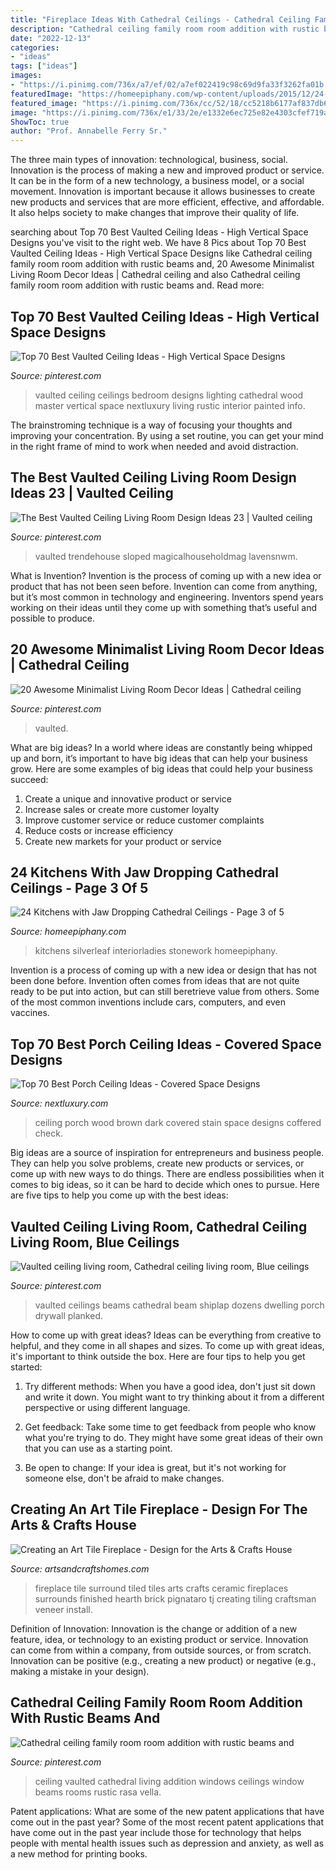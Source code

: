 ```yaml
---
title: "Fireplace Ideas With Cathedral Ceilings - Cathedral Ceiling Family Room Room Addition With Rustic Beams And"
description: "Cathedral ceiling family room room addition with rustic beams and"
date: "2022-12-13"
categories:
- "ideas"
tags: ["ideas"]
images:
- "https://i.pinimg.com/736x/a7/ef/02/a7ef022419c98c69d9fa33f3262fa01b.jpg"
featuredImage: "https://homeepiphany.com/wp-content/uploads/2015/12/24-Kitchens-with-Jaw-Dropping-Cathedral-Ceilings-13.jpg"
featured_image: "https://i.pinimg.com/736x/cc/52/18/cc5218b6177af837db6f7f4a2c342d1d.jpg"
image: "https://i.pinimg.com/736x/e1/33/2e/e1332e6ec725e82e4303cfef719ab017.jpg"
ShowToc: true
author: "Prof. Annabelle Ferry Sr."
---
```



The three main types of innovation: technological, business, social.
Innovation is the process of making a new and improved product or service. It can be in the form of a new technology, a business model, or a social movement. Innovation is important because it allows businesses to create new products and services that are more efficient, effective, and affordable. It also helps society to make changes that improve their quality of life.

	

		
searching about Top 70 Best Vaulted Ceiling Ideas - High Vertical Space Designs you've visit to the right web. We have 8 Pics about Top 70 Best Vaulted Ceiling Ideas - High Vertical Space Designs like Cathedral ceiling family room room addition with rustic beams and, 20 Awesome Minimalist Living Room Decor Ideas | Cathedral ceiling and also Cathedral ceiling family room room addition with rustic beams and. Read more:
		
    
## Top 70 Best Vaulted Ceiling Ideas - High Vertical Space Designs

<img loading=lazy src="https://i.pinimg.com/736x/e1/33/2e/e1332e6ec725e82e4303cfef719ab017.jpg" onerror="this.onerror=null;this.src='https://tse1.mm.bing.net/th?id=OIP.MA47Haa9R5hv0bGqxwql3wHaHa&amp;pid=15.1';" alt="Top 70 Best Vaulted Ceiling Ideas - High Vertical Space Designs">

_Source: pinterest.com_

>vaulted ceiling ceilings bedroom designs lighting cathedral wood master vertical space nextluxury living rustic interior painted info. 

	

The brainstroming technique is a way of focusing your thoughts and improving your concentration. By using a set routine, you can get your mind in the right frame of mind to work when needed and avoid distraction.

    
## The Best Vaulted Ceiling Living Room Design Ideas 23 | Vaulted Ceiling

<img loading=lazy src="https://i.pinimg.com/736x/62/c4/48/62c4485e925f96ae1cb19e3047e6e37c.jpg" onerror="this.onerror=null;this.src='https://tse2.mm.bing.net/th?id=OIP.Tw_0nWGzYj7-pkJclABW6wHaJl&amp;pid=15.1';" alt="The Best Vaulted Ceiling Living Room Design Ideas 23 | Vaulted ceiling">

_Source: pinterest.com_

>vaulted trendehouse sloped magicalhouseholdmag lavensnwm. 

	

What is Invention?
Invention is the process of coming up with a new idea or product that has not been seen before. Invention can come from anything, but it’s most common in technology and engineering. Inventors spend years working on their ideas until they come up with something that’s useful and possible to produce.

    
## 20 Awesome Minimalist Living Room Decor Ideas | Cathedral Ceiling

<img loading=lazy src="https://i.pinimg.com/736x/4e/54/83/4e548344c67dda89b6f8dd12ce3de668.jpg" onerror="this.onerror=null;this.src='https://tse4.mm.bing.net/th?id=OIP.DvUmC5mmQyEPyQ9ztUZnYgHaKk&amp;pid=15.1';" alt="20 Awesome Minimalist Living Room Decor Ideas | Cathedral ceiling">

_Source: pinterest.com_

>vaulted. 

	

What are big ideas?
In a world where ideas are constantly being whipped up and born, it’s important to have big ideas that can help your business grow. Here are some examples of big ideas that could help your business succeed: 
1. Create a unique and innovative product or service 
2. Increase sales or create more customer loyalty 
3. Improve customer service or reduce customer complaints 
4. Reduce costs or increase efficiency 
5. Create new markets for your product or service 

    
## 24 Kitchens With Jaw Dropping Cathedral Ceilings - Page 3 Of 5

<img loading=lazy src="https://homeepiphany.com/wp-content/uploads/2015/12/24-Kitchens-with-Jaw-Dropping-Cathedral-Ceilings-13.jpg" onerror="this.onerror=null;this.src='https://tse3.mm.bing.net/th?id=OIP.Pm1j-A8DXvWoLbF9XtXWxQHaGI&amp;pid=15.1';" alt="24 Kitchens with Jaw Dropping Cathedral Ceilings - Page 3 of 5">

_Source: homeepiphany.com_

>kitchens silverleaf interiorladies stonework homeepiphany. 

	

Invention is a process of coming up with a new idea or design that has not been done before. Invention often comes from ideas that are not quite ready to be put into action, but can still beretrieve value from others. Some of the most common inventions include cars, computers, and even vaccines.

    
## Top 70 Best Porch Ceiling Ideas - Covered Space Designs

<img loading=lazy src="http://nextluxury.com/wp-content/uploads/home-ideas-porch-ceiling-dark-brown-wood-stain.jpg" onerror="this.onerror=null;this.src='https://tse4.mm.bing.net/th?id=OIP.ig6b_50zo6py4JypeKUK-wAAAA&amp;pid=15.1';" alt="Top 70 Best Porch Ceiling Ideas - Covered Space Designs">

_Source: nextluxury.com_

>ceiling porch wood brown dark covered stain space designs coffered check. 

	

Big ideas are a source of inspiration for entrepreneurs and business people. They can help you solve problems, create new products or services, or come up with new ways to do things. There are endless possibilities when it comes to big ideas, so it can be hard to decide which ones to pursue. Here are five tips to help you come up with the best ideas: 

    
## Vaulted Ceiling Living Room, Cathedral Ceiling Living Room, Blue Ceilings

<img loading=lazy src="https://i.pinimg.com/736x/cc/52/18/cc5218b6177af837db6f7f4a2c342d1d.jpg" onerror="this.onerror=null;this.src='https://tse3.mm.bing.net/th?id=OIP.nKyA7o2uLv77Pwmq7cZ3hwHaID&amp;pid=15.1';" alt="Vaulted ceiling living room, Cathedral ceiling living room, Blue ceilings">

_Source: pinterest.com_

>vaulted ceilings beams cathedral beam shiplap dozens dwelling porch drywall planked. 

	

How to come up with great ideas?
Ideas can be everything from creative to helpful, and they come in all shapes and sizes. To come up with great ideas, it's important to think outside the box. Here are four tips to help you get started:
1. Try different methods: When you have a good idea, don't just sit down and write it down. You might want to try thinking about it from a different perspective or using different language.

2. Get feedback: Take some time to get feedback from people who know what you're trying to do. They might have some great ideas of their own that you can use as a starting point.

3. Be open to change: If your idea is great, but it's not working for someone else, don't be afraid to make changes.

    
## Creating An Art Tile Fireplace - Design For The Arts &amp; Crafts House

<img loading=lazy src="https://artsandcraftshomes.com/.image/t_share/MTQ0NDY2MzAxMzg3ODc2MjUx/the-finished-fireplace-photo-tj-pignataro.jpg" onerror="this.onerror=null;this.src='https://tse4.mm.bing.net/th?id=OIP.c8YafvIUtd-KOQTJBQRJAgHaJ4&amp;pid=15.1';" alt="Creating an Art Tile Fireplace - Design for the Arts &amp; Crafts House">

_Source: artsandcraftshomes.com_

>fireplace tile surround tiled tiles arts crafts ceramic fireplaces surrounds finished hearth brick pignataro tj creating tiling craftsman veneer install. 

	

Definition of Innovation:
Innovation is the change or addition of a new feature, idea, or technology to an existing product or service. Innovation can come from within a company, from outside sources, or from scratch. Innovation can be positive (e.g., creating a new product) or negative (e.g., making a mistake in your design).

    
## Cathedral Ceiling Family Room Room Addition With Rustic Beams And

<img loading=lazy src="https://i.pinimg.com/736x/a7/ef/02/a7ef022419c98c69d9fa33f3262fa01b.jpg" onerror="this.onerror=null;this.src='https://tse3.mm.bing.net/th?id=OIP.kq5cFEmY3Db5PmaWs0UJ-gHaLG&amp;pid=15.1';" alt="Cathedral ceiling family room room addition with rustic beams and">

_Source: pinterest.com_

>ceiling vaulted cathedral living addition windows ceilings window beams rooms rustic rasa vella. 

	

Patent applications: What are some of the new patent applications that have come out in the past year?
Some of the most recent patent applications that have come out in the past year include those for technology that helps people with mental health issues such as depression and anxiety, as well as a new method for printing books.

